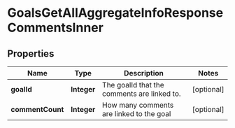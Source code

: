 

# GoalsGetAllAggregateInfoResponseCommentsInner


## Properties

| Name | Type | Description | Notes |
|------------ | ------------- | ------------- | -------------|
|**goalId** | **Integer** | The goalId that the comments are linked to. |  [optional] |
|**commentCount** | **Integer** | How many comments are linked to the goal |  [optional] |



